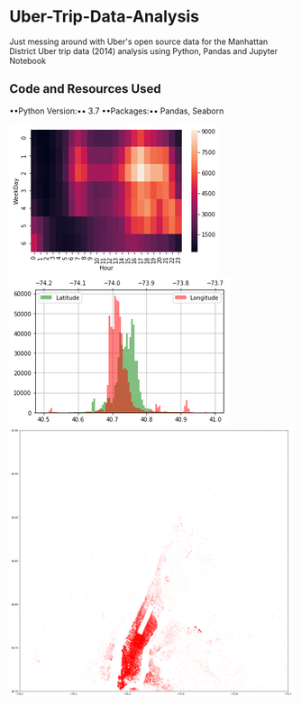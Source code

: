 # Uber-Trip-Data-Analysis
Just messing around with Uber's open source data for the Manhattan District
Uber trip data (2014) analysis using Python, Pandas and Jupyter Notebook

## Code and Resources Used
••Python Version:•• 3.7
••Packages:•• Pandas, Seaborn

![alt text](https://github.com/OluyemiJ/Uber-Trip-Data-Analysis/blob/master/activity_heat_map.png "Heat Map of Activity")
![alt text](https://github.com//OluyemiJ/Uber-Trip-Data-Analysis/blob/master/lon_lat_hist.png "Longitude Latitude Histogram")
![alt text](https://github.com//OluyemiJ/Uber-Trip-Data-Analysis/blob/master/lon_lat_scatter.png "Longitude Latitude Scatter")
